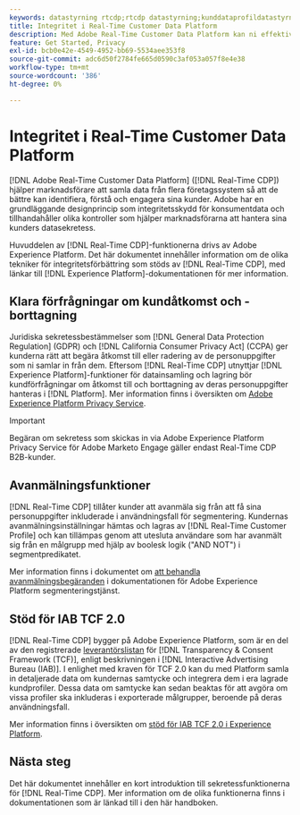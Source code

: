 ```yaml
---
keywords: datastyrning rtcdp;rtcdp datastyrning;kunddataprofildatastyrning i realtid;sekretess rtcdp;rtcdp sekretess
title: Integritet i Real-Time Customer Data Platform
description: Med Adobe Real-Time Customer Data Platform kan ni effektivisera processen att se till att era dataåtgärder följer sekretessreglerna.
feature: Get Started, Privacy
exl-id: bcb0e42e-4549-4952-bb69-5534aee353f8
source-git-commit: adc6d50f2784fe665d0590c3af053a057f8e4e38
workflow-type: tm+mt
source-wordcount: '386'
ht-degree: 0%

---
```


# Integritet i Real-Time Customer Data Platform

[!DNL Adobe Real-Time Customer Data Platform] ([!DNL Real-Time CDP]) hjälper marknadsförare att samla data från flera företagssystem så att de bättre kan identifiera, förstå och engagera sina kunder. Adobe har en grundläggande designprincip som integritetsskydd för konsumentdata och tillhandahåller olika kontroller som hjälper marknadsförarna att hantera sina kunders datasekretess.

Huvuddelen av [!DNL Real-Time CDP]-funktionerna drivs av Adobe Experience Platform. Det här dokumentet innehåller information om de olika tekniker för integritetsförbättring som stöds av [!DNL Real-Time CDP], med länkar till [!DNL Experience Platform]-dokumentationen för mer information.

## Klara förfrågningar om kundåtkomst och -borttagning

Juridiska sekretessbestämmelser som [!DNL General Data Protection Regulation] (GDPR) och [!DNL California Consumer Privacy Act] (CCPA) ger kunderna rätt att begära åtkomst till eller radering av de personuppgifter som ni samlar in från dem. Eftersom [!DNL Real-Time CDP] utnyttjar [!DNL Experience Platform]-funktioner för datainsamling och lagring bör kundförfrågningar om åtkomst till och borttagning av deras personuppgifter hanteras i [!DNL Platform]. Mer information finns i översikten om [Adobe Experience Platform Privacy Service](../../privacy-service/home.md).

>[!IMPORTANT]
>
> Begäran om sekretess som skickas in via Adobe Experience Platform Privacy Service för Adobe Marketo Engage gäller endast Real-Time CDP B2B-kunder.

## Avanmälningsfunktioner

[!DNL Real-Time CDP] tillåter kunder att avanmäla sig från att få sina personuppgifter inkluderade i användningsfall för segmentering. Kundernas avanmälningsinställningar hämtas och lagras av [!DNL Real-Time Customer Profile] och kan tillämpas genom att utesluta användare som har avanmält sig från en målgrupp med hjälp av boolesk logik (&quot;AND NOT&quot;) i segmentpredikatet.

Mer information finns i dokumentet om [att behandla avanmälningsbegäranden](../../segmentation/tutorials/consents.md) i dokumentationen för Adobe Experience Platform segmenteringstjänst.

## Stöd för IAB TCF 2.0

[!DNL Real-Time CDP] bygger på Adobe Experience Platform, som är en del av den registrerade [leverantörslistan](https://iabeurope.eu/vendor-list-tcf/) för [!DNL Transparency & Consent Framework (TCF)], enligt beskrivningen i [!DNL Interactive Advertising Bureau (IAB)]. I enlighet med kraven för TCF 2.0 kan du med Platform samla in detaljerade data om kundernas samtycke och integrera dem i era lagrade kundprofiler. Dessa data om samtycke kan sedan beaktas för att avgöra om vissa profiler ska inkluderas i exporterade målgrupper, beroende på deras användningsfall.

Mer information finns i översikten om [stöd för IAB TCF 2.0 i Experience Platform](../../landing/governance-privacy-security/consent/iab/overview.md).

## Nästa steg

Det här dokumentet innehåller en kort introduktion till sekretessfunktionerna för [!DNL Real-Time CDP]. Mer information om de olika funktionerna finns i dokumentationen som är länkad till i den här handboken.
